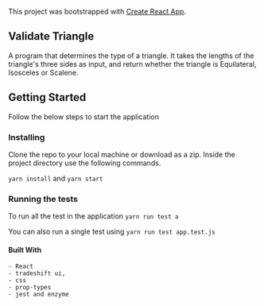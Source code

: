 This project was bootstrapped with [Create React App](https://github.com/facebook/create-react-app).

## Validate Triangle

A program that determines the type of a triangle. It takes the lengths of the triangle's three sides as input, and return whether the triangle is Equilateral, Isosceles or Scalene.

## Getting Started

Follow the below steps to start the application

### Installing
Clone the repo to your local machine or download as a zip.
Inside the project directory use the following commands.

`yarn install`
 and
`yarn start`

### Running the tests
To run all the test in the application
`yarn run test a`

You can also run a single test using 
`yarn run test app.test.js`

#### Built With
```
- React
- tradeshift ui,
- css
- prop-types
- jest and enzyme
```
